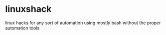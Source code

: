 # linuxshack
linux hacks for any sort of automation using mostly bash without the proper automation tools
